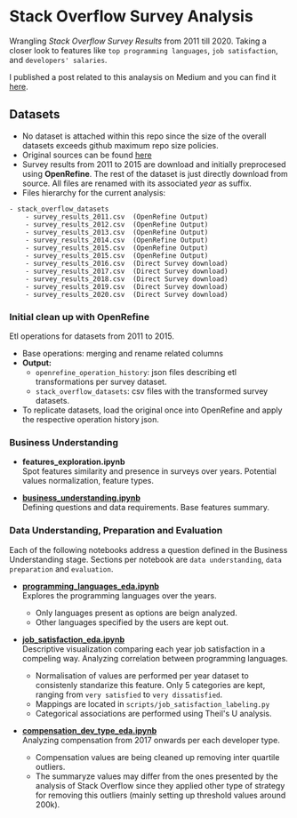 # Stack Overflow Survey Analysis
Wrangling *Stack Overflow Survey Results* from 2011 till 2020. Taking a closer look to features like `top programming languages`, `job satisfaction`, and `developers' salaries`.  

I published a post related to this analaysis on Medium and you can find it [here](https://medium.com/@ismaelmasharo/10-years-of-stack-overflow-surveys-c8ff3f662b2f).

## Datasets
- No dataset is attached within this repo since the size of the overall datasets exceeds github maximum repo size policies.
- Original sources can be found [here](https://insights.stackoverflow.com/survey/)
- Survey results from 2011 to 2015 are download and initially preprocesed using **OpenRefine**. The rest of the dataset is just directly download from source. All files are renamed with its associated *year* as suffix. 
- Files hierarchy for the current analysis:

```
- stack_overflow_datasets   
    - survey_results_2011.csv  (OpenRefine Output)
    - survey_results_2012.csv  (OpenRefine Output)
    - survey_results_2013.csv  (OpenRefine Output)
    - survey_results_2014.csv  (OpenRefine Output)
    - survey_results_2015.csv  (OpenRefine Output)
    - survey_results_2015.csv  (OpenRefine Output)
    - survey_results_2016.csv  (Direct Survey download)
    - survey_results_2017.csv  (Direct Survey download)
    - survey_results_2018.csv  (Direct Survey download)
    - survey_results_2019.csv  (Direct Survey download)
    - survey_results_2020.csv  (Direct Survey download)
```


### Initial clean up with OpenRefine
Etl operations for datasets from 2011 to 2015.  
- Base operations: merging and rename related columns
- **Output:** 
    - `openrefine_operation_history`: json files describing etl transformations per survey dataset.
    - `stack_overflow_datasets`: csv files with the transformed survey datasets.
- To replicate datasets, load the original once into OpenRefine and apply the respective operation history json.
    

### Business Understanding
* **features_exploration.ipynb**  
    Spot features similarity and presence in surveys over years. Potential values normalization, feature types.

* [**business_understanding.ipynb**](./business_understanding.ipynb)  
    Defining questions and data requirements. Base features summary.


### Data Understanding, Preparation and Evaluation
Each of the following notebooks address a question defined in the Business Understanding stage. Sections per notebook are `data understanding`, `data preparation` and `evaluation`.

* [**programming_languages_eda.ipynb**](./programming_languages_eda.ipynb)  
    Explores the programming languages over the years.
    - Only languages present as options are beign analyzed. 
    - Other languages specified by the users are kept out.


* [**job_satisfaction_eda.ipynb**](./job_satisfaction_eda.ipynb)  
    Descriptive visualization comparing each year job satisfaction in a compeling way. Analyzing correlation between programming languages.  
    - Normalisation of values are performed per year dataset to consistenly standarize this feature. Only 5 categories are kept, ranging from `very satisfied` to `very dissatisfied`. 
    - Mappings are located in `scripts/job_satisfaction_labeling.py`
    - Categorical associations are performed using Theil's U analysis. 

* [**compensation_dev_type_eda.ipynb**](./compensation_dev_type_eda.ipynb)   
    Analyzing compensation from 2017 onwards per each developer type.  
    - Compensation values are being cleaned up removing inter quartile outliers. 
    - The summaryze values may differ from the ones presented by the analysis of Stack Overflow since they applied other type of strategy for removing this outliers (mainly setting up threshold values around 200k).

